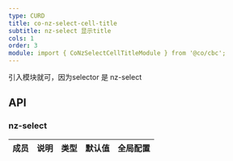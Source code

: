 ```yaml
---
type: CURD
title: co-nz-select-cell-title
subtitle: nz-select 显示title
cols: 1
order: 3
module: import { CoNzSelectCellTitleModule } from '@co/cbc';
---
```


引入模块就可，因为selector 是 nz-select

## API

### nz-select

| 成员 | 说明 | 类型 | 默认值 | 全局配置 |
|----|----|----|-----|------|
